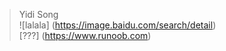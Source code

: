 >Yidi Song     
![lalala] (https://image.baidu.com/search/detail)     
[???] (https://www.runoob.com)
